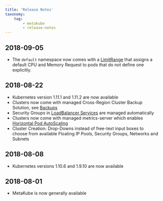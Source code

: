 ```yaml
---
title: 'Release Notes'
taxonomy:
    tag:
        - metakube
        - release-notes
---
```


## 2018-09-05

* The `default` namespace now comes with a [LimitRange](https://kubernetes.io/docs/tasks/administer-cluster/manage-resources/memory-default-namespace/)
  that assigns a default CPU and Memory Request to pods that do not define one explicitly.

## 2018-08-22

* Kubernetes version 1.11.1 and 1.11.2 are now available
* Clusters now come with managed Cross-Region Cluster Backup Solution, see [Backups](../../02.Documentation/06.backups/default.en.md)
* Security Groups in [LoadBalancer Services](../../03.Tutorials/13.create-a-load-balancer/default.en.md) are managed automatically
* Clusters now come with managed metrics-server which enables [Horizontal Pod AutoScaling](../../03.Tutorials/19.use-horizontal-pod-autoscaling/default.en.md)
* Cluster Creation: Drop-Downs instead of free-text input boxes to choose from available Floating IP Pools, Security Groups, Networks and Subnets

## 2018-08-08

* Kubernetes versions 1.10.6 and 1.9.10 are now available

## 2018-08-01

* MetaKube is now generally available
